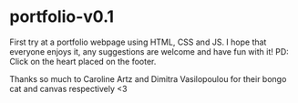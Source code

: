 # portfolio-v0.1
 First try at a portfolio webpage using HTML, CSS and JS.
 I hope that everyone enjoys it, any suggestions are welcome and have fun with it!
 PD: Click on the heart placed on the footer.
 
 Thanks so much to Caroline Artz and Dimitra Vasilopoulou for their bongo cat and canvas respectively <3 
